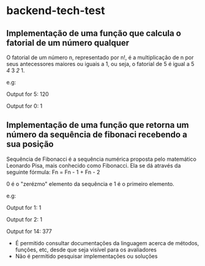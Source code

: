 # backend-tech-test

## Implementação de uma função que calcula o fatorial de um número qualquer

O fatorial de um número n, representado por n!, é a multiplicação de n por seus antecessores maiores ou iguais a 1, ou seja, o fatorial de 5 é igual a 5 *4* 3 *2* 1.

e.g:

Output for 5:
120

Output for 0:
1

## Implementação de uma função que retorna um número da sequência de fibonaci recebendo a sua posição

Sequência de Fibonacci é a sequência numérica proposta pelo matemático Leonardo Pisa, mais conhecido como Fibonacci. Ela se dá através da seguinte fórmula:
Fn = Fn - 1 + Fn - 2

0 é o "zerézmo" elemento da sequência e 1 é o primeiro elemento.

e.g:

Output for 1:
1

Output for 2:
1

Output for 14:
377

- É permitido consultar documentações da linguagem acerca de métodos, funções, etc, desde que seja visível para os avaliadores
- Não é permitido pesquisar implementações ou soluções
